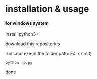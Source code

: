 

# installation & usage 







#### for windows system

install python3+

download this repositories

run cmd.exe(in the folder path: F4 + cmd)

`python rp.py`

done



